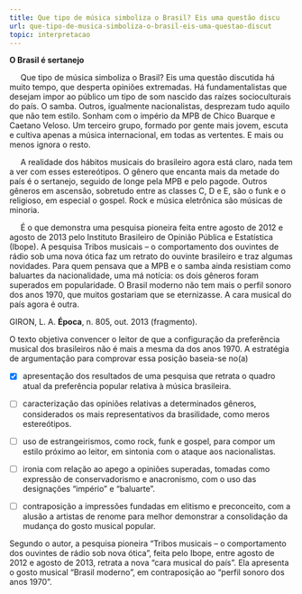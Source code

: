 ```yaml
---
title: Que tipo de música simboliza o Brasil? Eis uma questão discu
url: que-tipo-de-musica-simboliza-o-brasil-eis-uma-questao-discut
topic: interpretacao
---
```



**O Brasil é sertanejo**

     Que tipo de música simboliza o Brasil? Eis uma questão discutida há muito tempo, que desperta opiniões extremadas. Há fundamentalistas que desejam impor ao público um tipo de som nascido das raízes socioculturais do país. O samba. Outros, igualmente nacionalistas, desprezam tudo aquilo que não tem estilo. Sonham com o império da MPB de Chico Buarque e Caetano Veloso. Um terceiro grupo, formado por gente mais jovem, escuta e cultiva apenas a música internacional, em todas as vertentes. E mais ou menos ignora o resto.

     A realidade dos hábitos musicais do brasileiro agora está claro, nada tem a ver com esses estereótipos. O gênero que encanta mais da metade do país é o sertanejo, seguido de longe pela MPB e pelo pagode. Outros gêneros em ascensão, sobretudo entre as classes C, D e E, são o funk e o religioso, em especial o gospel. Rock e música eletrônica são músicas de minoria.

     É o que demonstra uma pesquisa pioneira feita entre agosto de 2012 e agosto de 2013 pelo Instituto Brasileiro de Opinião Pública e Estatística (Ibope). A pesquisa Tribos musicais – o comportamento dos ouvintes de rádio sob uma nova ótica faz um retrato do ouvinte brasileiro e traz algumas novidades. Para quem pensava que a MPB e o samba ainda resistiam como baluartes da nacionalidade, uma má notícia: os dois gêneros foram superados em popularidade. O Brasil moderno não tem mais o perfil sonoro dos anos 1970, que muitos gostariam que se eternizasse. A cara musical do país agora é outra.

GIRON, L. A. **Época**, n. 805, out. 2013 (fragmento).

O texto objetiva convencer o leitor de que a configuração da preferência musical dos brasileiros não é mais a mesma da dos anos 1970. A estratégia de argumentação para comprovar essa posição baseia-se no(a)



- [x] apresentação dos resultados de uma pesquisa que retrata o quadro atual da preferência popular relativa à música brasileira.
- [ ] caracterização das opiniões relativas a determinados gêneros, considerados os mais representativos da brasilidade, como meros estereótipos.
- [ ] uso de estrangeirismos, como rock, funk e gospel, para compor um estilo próximo ao leitor, em sintonia com o ataque aos nacionalistas.
- [ ] ironia com relação ao apego a opiniões superadas, tomadas como expressão de conservadorismo e anacronismo, com o uso das designações “império” e “baluarte”.
- [ ] contraposição a impressões fundadas em elitismo e preconceito, com a alusão a artistas de renome para melhor demonstrar a consolidação da mudança do gosto musical popular.


Segundo o autor, a pesquisa pioneira “Tribos musicais – o comportamento dos ouvintes de rádio sob nova ótica”, feita pelo Ibope, entre agosto de 2012 e agosto de 2013, retrata a nova “cara musical do país”. Ela apresenta o gosto musical “Brasil moderno”, em contraposição ao “perfil sonoro dos anos 1970”.
